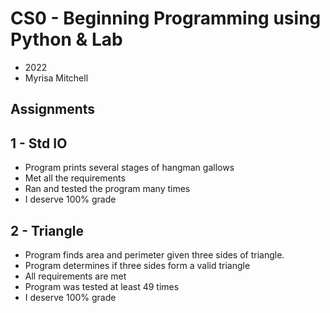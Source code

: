 # CS0 - Beginning Programming using Python & Lab
- 2022
- Myrisa Mitchell
## Assignments
## 1  -  Std IO
- Program prints several stages of hangman gallows
- Met all the requirements
- Ran and tested the program many times
- I deserve 100% grade
## 2 - Triangle
- Program finds area and perimeter given three sides of triangle.
- Program determines if three sides form a valid triangle
- All requirements are met
- Program was tested at least 49 times
- I deserve 100% grade